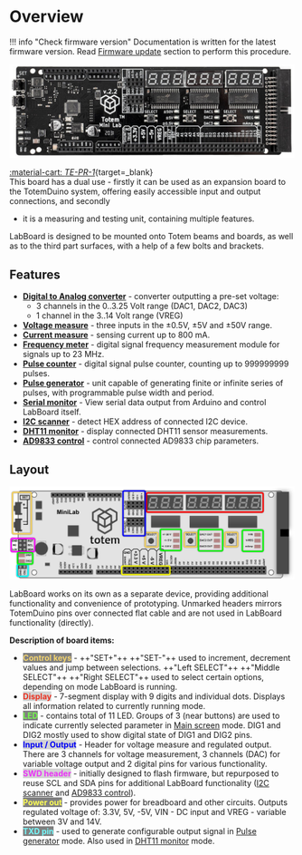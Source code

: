 # Overview

!!! info "Check firmware version"
    Documentation is written for the latest firmware version. Read [Firmware update](firmware-update.md) section to perform this procedure.

![Mini Lab LabBoard photo](../assets/images/mini-lab/labboard-v2.2-photo.jpg)

[:material-cart: _TE-PR-1_](https://totemmaker.net/product/mini-lab-labboard/){target=_blank}  
This board has a dual use - firstly it can be used as an expansion board to the TotemDuino system, offering easily accessible input and output connections, and secondly
- it is a measuring and testing unit, containing multiple features.

LabBoard is designed to be mounted onto Totem beams and boards, as well as to the third part surfaces, with a help of a few bolts and brackets.

## Features

- [**Digital to Analog converter**](main-screen.md#middle-display) - converter outputting a pre-set voltage:
    - 3 channels in the 0..3.25 Volt range (DAC1, DAC2, DAC3)
    - 1 channel in the 3..14 Volt range (VREG)
- [**Voltage measure**](main-screen.md#voltage-measurement) - three inputs in the ±0.5V, ±5V and ±50V range.
- [**Current measure**](main-screen.md#current-measurement) - sensing current up to 800 mA.
- [**Frequency meter**](features/frequency-meter.md) - digital signal frequency measurement module for signals up to 23 MHz.
- [**Pulse counter**](features/pulse-counter.md) - digital signal pulse counter, counting up to 999999999 pulses.
- [**Pulse generator**](features/pulse-generator.md) - unit capable of generating finite or infinite series of pulses, with programmable pulse width and period.
- [**Serial monitor**](features/serial-monitor.md) - View serial data output from Arduino and control LabBoard itself.
- [**I2C scanner**](features/i2c-scanner.md) - detect HEX address of connected I2C device.
- [**DHT11 monitor**](features/dht11-monitor.md) - display connected DHT11 sensor measurements.
- [**AD9833 control**](features/ad9833-control.md) - control connected AD9833 chip parameters.

## Layout

![LabBoard description](../assets/images/mini-lab/labboard-description.png)

LabBoard works on its own as a separate device, providing additional functionality and convenience of prototyping. Unmarked headers mirrors TotemDuino pins over connected flat cable and are not used in LabBoard functionality (directly).  

**Description of board items:**  

- <span style="color:#f2d36f;font-weight:bold;background:grey">Control keys</span> - ++"SET\+"++ ++"SET\-"++ used to increment, decrement values and jump between selections. ++"Left SELECT"++ ++"Middle SELECT"++ ++"Right SELECT"++ used to select certain options, depending on mode LabBoard is running.
- <span style="color:#ea3323;font-weight:bold;background:lightGrey">Display</span> - 7-segment display with 9 digits and individual dots. Displays all information related to currently running mode.
- <span style="color:#75fb4c;font-weight:bold;background:grey">LED</span> - contains total of 11 LED. Groups of 3 (near buttons) are used to indicate currently selected parameter in [Main screen](main-screen.md) mode. DIG1 and DIG2 mostly used to show digital state of DIG1 and DIG2 pins.
- <span style="color:#0000f5;font-weight:bold;background:lightGrey">Input / Output</span> - Header for voltage measure and regulated output. There are 3 channels for voltage measurement, 3 channels (DAC) for variable voltage output and 2 digital pins for various functionality.
- <span style="color:#ea33f7;font-weight:bold;background:lightGrey">SWD header</span> - initially designed to flash firmware, but repurposed to reuse SCL and SDA pins for additional LabBoard functionality ([I2C scanner](features/i2c-scanner.md) and [AD9833 control](features/ad9833-control.md)).
- <span style="color:#ffff54;font-weight:bold;background:grey">Power out</span> - provides power for breadboard and other circuits. Outputs regulated voltage of: 3.3V, 5V, -5V, VIN - DC input and VREG - variable between 3V and 14V.
- <span style="color:#75fbfd;font-weight:bold;background:grey">TXD pin</span> - used to generate configurable output signal in [Pulse generator](features/pulse-generator.md) mode. Also used in [DHT11 monitor](features/dht11-monitor.md) mode.
